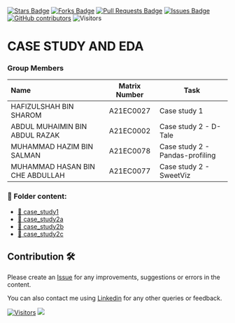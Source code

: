 <a href="https://github.com/drshahizan/HPDP/stargazers"><img src="https://img.shields.io/github/stars/drshahizan/HPDP" alt="Stars Badge"/></a>
<a href="https://github.com/drshahizan/HPDP/network/members"><img src="https://img.shields.io/github/forks/drshahizan/HPDP" alt="Forks Badge"/></a>
<a href="https://github.com/drshahizan/HPDP/pulls"><img src="https://img.shields.io/github/issues-pr/drshahizan/HPDP" alt="Pull Requests Badge"/></a>
<a href="https://github.com/drshahizan/HPDP"><img src="https://img.shields.io/github/issues/drshahizan/HPDP" alt="Issues Badge"/></a>
<a href="https://github.com/drshahizan/HPDP/graphs/contributors"><img alt="GitHub contributors" src="https://img.shields.io/github/contributors/drshahizan/HPDP?color=2b9348"></a>
![Visitors](https://api.visitorbadge.io/api/visitors?path=https%3A%2F%2Fgithub.com%2Fdrshahizan%2FHPDP&labelColor=%23d9e3f0&countColor=%23697689&style=flat)

# CASE STUDY AND EDA

### Group Members

| Name                                     | Matrix Number | Task |
| :---------------------------------------- | :-------------: | ------------- |
| HAFIZULSHAH BIN SHAROM | A21EC0027 |Case study 1|
| ABDUL MUHAIMIN BIN ABDUL RAZAK | A21EC0002 |Case study 2 - D-Tale|  
| MUHAMMAD HAZIM BIN SALMAN | A21EC0078 |Case study 2 - Pandas-profiling| 
| MUHAMMAD HASAN BIN CHE ABDULLAH | A21EC0077 |Case study 2 - SweetViz|

### 📂 Folder content:
* [📖 case_study1](https://github.com/drshahizan/Python_EDA/tree/632ab9dece2e51282d532b01746fd45a6aefc588/assignment/ass2/hpdp/BERUK/case_study1)
* [📖 case_study2a](https://github.com/drshahizan/Python_EDA/tree/632ab9dece2e51282d532b01746fd45a6aefc588/assignment/ass2/hpdp/BERUK/case_study2a)
* [📖 case_study2b](https://github.com/drshahizan/Python_EDA/tree/544d4715f3d9f8b974c649d0a43612672ea4cac5/assignment/ass2/hpdp/BERUK/case_study2b)
* [📖 case_study2c](https://github.com/drshahizan/Python_EDA/tree/579e999324ed895fd7b01b858de71173c3c633ad/assignment/ass2/hpdp/BERUK/case_study2c)

## Contribution 🛠️
Please create an [Issue](https://github.com/drshahizan/HPDP/issues) for any improvements, suggestions or errors in the content.

You can also contact me using [Linkedin](https://www.linkedin.com/in/drshahizan/) for any other queries or feedback.

[![Visitors](https://api.visitorbadge.io/api/visitors?path=https%3A%2F%2Fgithub.com%2Fdrshahizan&labelColor=%23697689&countColor=%23555555&style=plastic)](https://visitorbadge.io/status?path=https%3A%2F%2Fgithub.com%2Fdrshahizan)
![](https://hit.yhype.me/github/profile?user_id=81284918)


